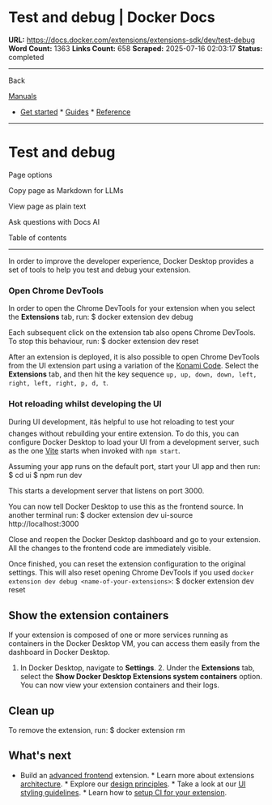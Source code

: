# Test and debug | Docker Docs

**URL:** https://docs.docker.com/extensions/extensions-sdk/dev/test-debug
**Word Count:** 1363
**Links Count:** 658
**Scraped:** 2025-07-16 02:03:17
**Status:** completed

---

Back

[Manuals](https://docs.docker.com/manuals/)

  * [Get started](https://docs.docker.com/get-started/)   * [Guides](https://docs.docker.com/guides/)   * [Reference](https://docs.docker.com/reference/)

* * *

# Test and debug

Page options

Copy page as Markdown for LLMs

View page as plain text

Ask questions with Docs AI

Table of contents

* * *

In order to improve the developer experience, Docker Desktop provides a set of tools to help you test and debug your extension.

### Open Chrome DevTools

In order to open the Chrome DevTools for your extension when you select the **Extensions** tab, run:               $ docker extension dev debug <name-of-your-extensions>     

Each subsequent click on the extension tab also opens Chrome DevTools. To stop this behaviour, run:               $ docker extension dev reset <name-of-your-extensions>     

After an extension is deployed, it is also possible to open Chrome DevTools from the UI extension part using a variation of the [Konami Code](https://en.wikipedia.org/wiki/Konami_Code). Select the **Extensions** tab, and then hit the key sequence `up, up, down, down, left, right, left, right, p, d, t`.

### Hot reloading whilst developing the UI

During UI development, itâs helpful to use hot reloading to test your changes without rebuilding your entire extension. To do this, you can configure Docker Desktop to load your UI from a development server, such as the one [Vite](https://vitejs.dev/) starts when invoked with `npm start`.

Assuming your app runs on the default port, start your UI app and then run:               $ cd ui     $ npm run dev     

This starts a development server that listens on port 3000.

You can now tell Docker Desktop to use this as the frontend source. In another terminal run:               $ docker extension dev ui-source <name-of-your-extensions> http://localhost:3000     

Close and reopen the Docker Desktop dashboard and go to your extension. All the changes to the frontend code are immediately visible.

Once finished, you can reset the extension configuration to the original settings. This will also reset opening Chrome DevTools if you used `docker extension dev debug <name-of-your-extensions>`:               $ docker extension dev reset <name-of-your-extensions>     

## Show the extension containers

If your extension is composed of one or more services running as containers in the Docker Desktop VM, you can access them easily from the dashboard in Docker Desktop.

  1. In Docker Desktop, navigate to **Settings**.   2. Under the **Extensions** tab, select the **Show Docker Desktop Extensions system containers** option. You can now view your extension containers and their logs.

## Clean up

To remove the extension, run:               $ docker extension rm <name-of-your-extension>     

## What's next

  * Build an [advanced frontend](https://docs.docker.com/extensions/extensions-sdk/build/frontend-extension-tutorial/) extension.   * Learn more about extensions [architecture](https://docs.docker.com/extensions/extensions-sdk/architecture/).   * Explore our [design principles](https://docs.docker.com/extensions/extensions-sdk/design/design-principles/).   * Take a look at our [UI styling guidelines](https://docs.docker.com/extensions/extensions-sdk/design/).   * Learn how to [setup CI for your extension](https://docs.docker.com/extensions/extensions-sdk/dev/continuous-integration/).